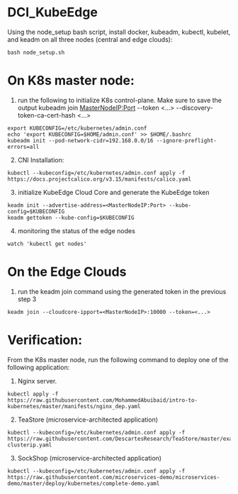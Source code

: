 # DCI_KubeEdge
Using the node_setup bash script, install docker, kubeadm, kubectl, kubelet, and keadm on all three nodes (central and edge clouds):
```
bash node_setup.sh
```

# On K8s master node:
1) run the following to initialize K8s control-plane. Make sure to save the output kubeadm join <MasterNodeIP:Port> --token <...> --discovery-token-ca-cert-hash <...>
```
export KUBECONFIG=/etc/kubernetes/admin.conf
echo 'export KUBECONFIG=$HOME/admin.conf' >> $HOME/.bashrc
kubeadm init --pod-network-cidr=192.168.0.0/16 --ignore-preflight-errors=all
```

2) CNI Installation:
```
kubectl --kubeconfig=/etc/kubernetes/admin.conf apply -f https://docs.projectcalico.org/v3.15/manifests/calico.yaml
````

3) initialize KubeEdge Cloud Core and generate the KubeEdge token
```
keadm init --advertise-address=<MasterNodeIP:Port> --kube-config=$KUBECONFIG
keadm gettoken --kube-config=$KUBECONFIG
```

4) monitoring the status of the edge nodes
```
watch 'kubectl get nodes'
```

# On the Edge Clouds
1) run the keadm join command using the generated token in the previous step 3
```
keadm join --cloudcore-ipport=<MasterNodeIP>:10000 --token=<...>
```

# Verification:
From the K8s master node, run the following command to deploy one of the following application:

1) Nginx server.
```
kubectl apply -f https://raw.githubusercontent.com/MohammedAbuibaid/intro-to-kubernetes/master/manifests/nginx_dep.yaml
```

2) TeaStore (microservice-architected application) 
```
kubectl --kubeconfig=/etc/kubernetes/admin.conf apply -f https://raw.githubusercontent.com/DescartesResearch/TeaStore/master/examples/kubernetes/teastore-clusterip.yaml
```

3) SockShop (microservice-architected application)
```
kubectl --kubeconfig=/etc/kubernetes/admin.conf apply -f https://raw.githubusercontent.com/microservices-demo/microservices-demo/master/deploy/kubernetes/complete-demo.yaml
```
